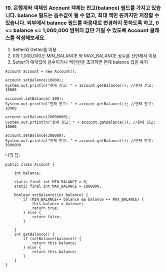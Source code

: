 ### 19. 은행계좌 객체인 Account 객체는 잔고(balance) 필드를 가지고 있습니다. balance 필드는 음수값이 될 수 없고, 최대 백만 원까지만 저장할 수 있습니다. 외부에서 balance 필드를 마음대로 변경하지 못하도록 하고, 0 <= balance <= 1,000,000 범위의 값만 가질 수 있도록 Account 클래스를 작성해보세요.

1. Setter와 Getter룰 이용
2. 0과 1,000,000은 MIN_BALANCE 와 MAX_BALANCE 상수를 선언해서 이용
3. Setter의 매개값이 음수이거나 백만원을 초과하면 현재 balance 값을 유지

```
Account account = new Account();

account.setBalance(10000);
System.out.println("현재 잔고: " + account.getBalance()); //현재 잔고: 10000

acccount.setBalance(-100);
System.out.println("현재 잔고: " + account.getBalance()); //현재 잔고: 10000

account.setBalance(20000000);
System.out.prtintln("현재 잔고: " + account.getBalance()); //현재 잔고: 10000

account.setBalance(300000);
System.out.println("현재 잔고: " + account.getBalance()); //현재 잔고: 3000000
```

나의 답:

```
public class Account {

    int balance;

    static final int MIN_BALANCE = 0;
    static final int MAX_BALANCE = 1000000;

    boolean setBalance(int balance) {
        if (MIN_BALANCE<= balance && balance <= MAX_BALANCE) {
            this.balance = balance;
            return true;
        } else {
            return false;
        }

    }
    int getBalance() {
        if (setBalance(balance)) {
            return this.balance;
        } else {
            return this.balance;
        }
    }
}

```